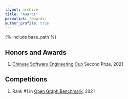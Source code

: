 ```yaml
---
layout: archive
title: "Awards"
permalink: /awards/
author_profile: true
---
```

{% include base_path %}

Honors and Awards
------
1. [Chinese Software Engineering Cup](http://www.cnsoftbei.com/) Second Prize, 2021


Competitions
------
1. Rank \#1 in [Open Graph Benchmark](https://ogb.stanford.edu/docs/leader_nodeprop/\#ogbn-mag), 2021

